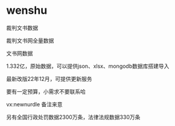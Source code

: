 # wenshu
裁判文书数据

裁判文书网全量数据

文书网数据

1.332亿，原始数据，可以提供json、xlsx、mongodb数据库搭建导入

最新改版22年12月，可提供更新服务

要有一定预算，小需求不要联系哈

vx:newnurdle 备注来意

另有全国行政处罚数据2300万条，法律法规数据330万条
